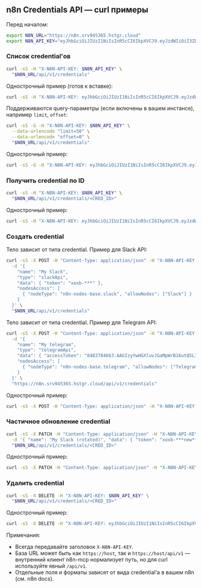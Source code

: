 ## n8n Credentials API — curl примеры

Перед началом:

```bash
export N8N_URL="https://n8n.srv945365.hstgr.cloud"
export N8N_API_KEY="eyJhbGciOiJIUzI1NiIsInR5cCI6IkpXVCJ9.eyJzdWIiOiI3ZDEwMDNhYS0yNWM1LTQ3YTYtOTNhYy01NjNkM2Y2NWE5M2UiLCJpc3MiOiJuOG4iLCJhdWQiOiJwdWJsaWMtYXBpIiwiaWF0IjoxNzU1OTQ4MzE4fQ.zUBn4948LYuCx8kyUKeux0zup_16K6H5dph0kuYa-u4"
```

### Список credential'ов

```bash
curl -sS -H "X-N8N-API-KEY: $N8N_API_KEY" \
  "$N8N_URL/api/v1/credentials"
```

Однострочный пример (готов к вставке):

```bash
curl -sS -H "X-N8N-API-KEY: eyJhbGciOiJIUzI1NiIsInR5cCI6IkpXVCJ9.eyJzdWIiOiI3ZDEwMDNhYS0yNWM1LTQ3YTYtOTNhYy01NjNkM2Y2NWE5M2UiLCJpc3MiOiJuOG4iLCJhdWQiOiJwdWJsaWMtYXBpIiwiaWF0IjoxNzU1OTQ4MzE4fQ.zUBn4948LYuCx8kyUKeux0zup_16K6H5dph0kuYa-u4" "https://n8n.srv945365.hstgr.cloud/api/v1/credentials"
```

Поддерживаются query-параметры (если включены в вашем инстансе), например `limit`, `offset`:

```bash
curl -sS -G -H "X-N8N-API-KEY: $N8N_API_KEY" \
  --data-urlencode "limit=50" \
  --data-urlencode "offset=0" \
  "$N8N_URL/api/v1/credentials"
```

Однострочный пример:

```bash
curl -sS -G -H "X-N8N-API-KEY: eyJhbGciOiJIUzI1NiIsInR5cCI6IkpXVCJ9.eyJzdWIiOiI3ZDEwMDNhYS0yNWM1LTQ3YTYtOTNhYy01NjNkM2Y2NWE5M2UiLCJpc3MiOiJuOG4iLCJhdWQiOiJwdWJsaWMtYXBpIiwiaWF0IjoxNzU1OTQ4MzE4fQ.zUBn4948LYuCx8kyUKeux0zup_16K6H5dph0kuYa-u4" --data-urlencode "limit=50" --data-urlencode "offset=0" "https://n8n.srv945365.hstgr.cloud/api/v1/credentials"
```

### Получить credential по ID

```bash
curl -sS -H "X-N8N-API-KEY: $N8N_API_KEY" \
  "$N8N_URL/api/v1/credentials/<CRED_ID>"
```

Однострочный пример:

```bash
curl -sS -H "X-N8N-API-KEY: eyJhbGciOiJIUzI1NiIsInR5cCI6IkpXVCJ9.eyJzdWIiOiI3ZDEwMDNhYS0yNWM1LTQ3YTYtOTNhYy01NjNkM2Y2NWE5M2UiLCJpc3MiOiJuOG4iLCJhdWQiOiJwdWJsaWMtYXBpIiwiaWF0IjoxNzU1OTQ4MzE4fQ.zUBn4948LYuCx8kyUKeux0zup_16K6H5dph0kuYa-u4" "https://n8n.srv945365.hstgr.cloud/api/v1/credentials/hiBHY5HgQD5p9eP6"
```

### Создать credential

Тело зависит от типа credential. Пример для Slack API:

```bash
curl -sS -X POST -H "Content-Type: application/json" -H "X-N8N-API-KEY: $N8N_API_KEY" \
  -d '{
    "name": "My Slack",
    "type": "slackApi",
    "data": { "token": "xoxb-***" },
    "nodesAccess": [
      { "nodeType": "n8n-nodes-base.slack", "allowNodes": ["Slack"] }
    ]
  }' \
  "$N8N_URL/api/v1/credentials"
```

Тело зависит от типа credential. Пример для Telegram API:

```bash
curl -sS -X POST -H "Content-Type: application/json" -H "X-N8N-API-KEY: eyJhbGciOiJIUzI1NiIsInR5cCI6IkpXVCJ9.eyJzdWIiOiI3ZDEwMDNhYS0yNWM1LTQ3YTYtOTNhYy01NjNkM2Y2NWE5M2UiLCJpc3MiOiJuOG4iLCJhdWQiOiJwdWJsaWMtYXBpIiwiaWF0IjoxNzU1OTQ4MzE4fQ.zUBn4948LYuCx8kyUKeux0zup_16K6H5dph0kuYa-u4" \
  -d '{
    "name": "My telegram",
    "type": "telegramApi",
    "data": { "accessToken": "8483784663:AAGIzyYwHGXluvJGaMpWrB16utQ5L3DSlEg" },
    "nodesAccess": [
      { "nodeType": "n8n-nodes-base.telegram", "allowNodes": ["Telegram"] }
    ]
  }' \
  "https://n8n.srv945365.hstgr.cloud/api/v1/credentials"
```
Однострочный пример:

```bash
curl -sS -X POST -H "Content-Type: application/json" -H "X-N8N-API-KEY: eyJhbGciOiJIUzI1NiIsInR5cCI6IkpXVCJ9.eyJzdWIiOiI3ZDEwMDNhYS0yNWM1LTQ3YTYtOTNhYy01NjNkM2Y2NWE5M2UiLCJpc3MiOiJuOG4iLCJhdWQiOiJwdWJsaWMtYXBpIiwiaWF0IjoxNzU1OTQ4MzE4fQ.zUBn4948LYuCx8kyUKeux0zup_16K6H5dph0kuYa-u4" -d '{"name":"My Slack","type":"slackApi","data":{"token":"xoxb-***"},"nodesAccess":[{"nodeType":"n8n-nodes-base.slack","allowNodes":["Slack"]}]}' "https://n8n.srv945365.hstgr.cloud/api/v1/credentials"
```

### Частичное обновление credential

```bash
curl -sS -X PATCH -H "Content-Type: application/json" -H "X-N8N-API-KEY: $N8N_API_KEY" \
  -d '{ "name": "My Slack (rotated)", "data": { "token": "xoxb-***new***" } }' \
  "$N8N_URL/api/v1/credentials/<CRED_ID>"
```

Однострочный пример:

```bash
curl -sS -X PATCH -H "Content-Type: application/json" -H "X-N8N-API-KEY: eyJhbGciOiJIUzI1NiIsInR5cCI6IkpXVCJ9.eyJzdWIiOiI3ZDEwMDNhYS0yNWM1LTQ3YTYtOTNhYy01NjNkM2Y2NWE5M2UiLCJpc3MiOiJuOG4iLCJhdWQiOiJwdWJsaWMtYXBpIiwiaWF0IjoxNzU1OTQ4MzE4fQ.zUBn4948LYuCx8kyUKeux0zup_16K6H5dph0kuYa-u4" -d '{"name":"My Slack (rotated)","data":{"token":"xoxb-***new***"}}' "https://n8n.srv945365.hstgr.cloud/api/v1/credentials/<CRED_ID>"
```

### Удалить credential

```bash
curl -sS -X DELETE -H "X-N8N-API-KEY: $N8N_API_KEY" \
  "$N8N_URL/api/v1/credentials/<CRED_ID>"
```

Однострочный пример:

```bash
curl -sS -X DELETE -H "X-N8N-API-KEY: eyJhbGciOiJIUzI1NiIsInR5cCI6IkpXVCJ9.eyJzdWIiOiI3ZDEwMDNhYS0yNWM1LTQ3YTYtOTNhYy01NjNkM2Y2NWE5M2UiLCJpc3MiOiJuOG4iLCJhdWQiOiJwdWJsaWMtYXBpIiwiaWF0IjoxNzU1OTQ4MzE4fQ.zUBn4948LYuCx8kyUKeux0zup_16K6H5dph0kuYa-u4" "https://n8n.srv945365.hstgr.cloud/api/v1/credentials/<CRED_ID>"
```

Примечания:
- Всегда передавайте заголовок `X-N8N-API-KEY`.
- База URL может быть как `https://host`, так и `https://host/api/v1` — внутренний клиент n8n-mcp нормализует путь, но для curl используйте явный `/api/v1`.
- Отдельные поля и форматы зависят от вида credential'а в вашем n8n (см. n8n docs).

